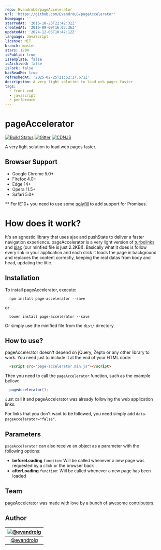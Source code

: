 ```yaml
---
repo: EvandroLG/pageAccelerator
url: 'https://github.com/EvandroLG/pageAccelerator'
homepage: ''
starredAt: '2016-10-23T22:42:32Z'
createdAt: '2016-09-09T16:03:36Z'
updatedAt: '2024-12-05T10:47:12Z'
language: JavaScript
license: MIT
branch: master
stars: 1204
isPublic: true
isTemplate: false
isArchived: false
isFork: false
hasReadMe: true
refreshedAt: '2025-02-25T21:52:17.671Z'
description: A very light solution to load web pages faster
tags:
  - front-end
  - javascript
  - performace
---
```


# pageAccelerator
[![Build
Status](https://travis-ci.org/Easyfood/pageAccelerator.svg?branch=master)](https://travis-ci.org/Easyfood/pageAccelerator)
[![Gitter](https://badges.gitter.im/Join%20Chat.svg)](https://gitter.im/evandrolg/pageAccelerator?utm_source=badge&utm_medium=badge&utm_campaign=pr-badge&utm_content=badge)
[![CDNJS](https://img.shields.io/cdnjs/v/page-accelerator.svg)](https://cdnjs.com/libraries/page-accelerator)

A very light solution to load web pages faster.

## Browser Support
- Google Chrome 5.0+
- Firefox 4.0+
- Edge 14+
- Opera 11.5+
- Safari 5.0+

** For IE10+ you need to use some [polyfill](https://cdnjs.cloudflare.com/polyfill/) to add support for Promises.

# How does it work?
It's an agnostic library that uses ajax and pushState to deliver a faster navigation experience. pageAccelerator is a very light version of [turbolinks](https://github.com/turbolinks/turbolinks) and [pjax](https://github.com/defunkt/jquery-pjax) (our minfied file is just 2.2KB!). Basically what it does is follow every link in your application and each click it loads the page in background and replaces the content correctly, keeping the real datas from body and head, updating the title.

## Installation
To install pageAccelerator, execute:

```shell
  npm install page-accelerator --save
```

or

```shell
  bower install page-accelerator --save
```

Or simply use the minified file from the `dist/` directory.

## How to use?
pageAccelerator doesn't depend on jQuery, Zepto or any other library to work. You need just to include it at the end of your HTML code:

```html
  <script src="page-accelerator.min.js"></script>
```

Then you need to call the `pageAccelerator` function, such as the example bellow:

```js
  pageAccelerator();
```

Just call it and pageAccelerator was already following the web application links.

For links that you don't want to be followed, you need simply add `data-pageAccelerator="false"`.

## Parameters
`pageAccelerator` can also receive an object as a parameter with the following options:
* **beforeLoading** <code>function</code>: Will be called whenever a new page was requested by a click or the browser back
* **afterLoading** <code>function</code>: Will be called whenever a new page has been loaded

## Team
pageAccelerator was made with love by a bunch of [awesome contributors](https://github.com/EasyFood/pageAccelerator/graphs/contributors).

## Author
|[![@evandrolg](https://avatars3.githubusercontent.com/u/444054?v=3&amp;s=96)](https://github.com/evandrolg)|
|:---:|
|[@evandrolg](http://www.github.com/evandrolg)|
